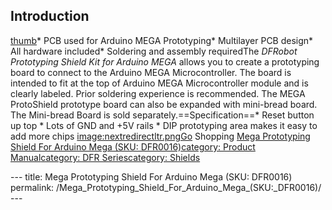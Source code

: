 <h2 id="introduction">Introduction</h2>
<p><a href="image:Mega_Prototyping_Shield_DFR0016.jpg" title="wikilink">thumb</a>* PCB used for Arduino MEGA Prototyping* Multilayer PCB design* All hardware included* Soldering and assembly requiredThe <em>DFRobot Prototyping Shield Kit for Arduino MEGA</em> allows you to create a prototyping board to connect to the Arduino MEGA Microcontroller. The board is intended to fit at the top of Arduino MEGA Microcontroller module and is clearly labeled. Prior soldering experience is recommended. The MEGA ProtoShield prototype board can also be expanded with mini-bread board. The Mini-bread Board is sold separately.==Specification==* Reset button up top * Lots of GND and +5V rails * DIP prototyping area makes it easy to add more chips <a href="image:nextredirectltr.png" title="wikilink">image:nextredirectltr.pngGo</a> Shopping <a href="https://www.dfrobot.com/product-60.html">Mega Prototyping Shield For Arduino Mega (SKU: DFR0016)</a><a href="category:_Product_Manual" title="wikilink">category: Product Manual</a><a href="category:_DFR_Series" title="wikilink">category: DFR Series</a><a href="category:_Shields" title="wikilink">category: Shields</a></p>---
title: Mega Prototyping Shield For Arduino Mega (SKU: DFR0016)
permalink: /Mega_Prototyping_Shield_For_Arduino_Mega_(SKU:_DFR0016)/
---

